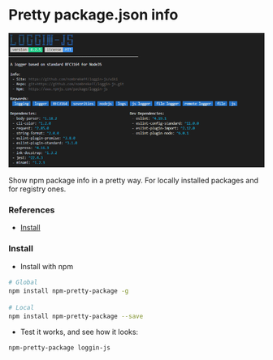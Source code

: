 # Pretty package.json info


![Preview](https://github.com/nombrekeff/npm-pretty-package/blob/master/img/preview.png?raw=true)

<!-- [![Codacy Badge](https://api.codacy.com/project/badge/Grade/2ffe3b2f71c74210987436b935c06720)](https://www.codacy.com/app/manoloedge96/npm-pretty-package?utm_source=github.com&amp;utm_medium=referral&amp;utm_content=nombrekeff/npm-pretty-package&amp;utm_campaign=Badge_Grade)
[![npm](https://img.shields.io/npm/dt/npm-pretty-package.svg)](https://www.npmjs.com/package/npm-pretty-package)
[![David](https://img.shields.io/david/nombrekeff/npm-pretty-package.svg)](https://david-dm.org/nombrekeff/npm-pretty-package?view=tree)   -->

<!-- [![NPM](https://nodei.co/npm/npm-pretty-package.png)](https://nodei.co/npm/npm-pretty-package/) -->
<!-- [![Twitter Follow](https://img.shields.io/twitter/follow/keff39006469.svg?style=social&label=Follow)](https://twitter.com/intent/user?screen_name=keff39006469)   -->


Show npm package info in a pretty way. For locally installed packages and for registry ones.


### References
* [Install](#Install)
<!-- * [Basic Usage](https://github.com/nombrekeff/logging-js/wiki/Basic-Usage)
* [Examples](/examples) -->


### Install
* Install with npm
```bash 
# Global
npm install npm-pretty-package -g

# Local
npm install npm-pretty-package --save
```

* Test it works, and see how it looks:
```bash
npm-pretty-package loggin-js
```

<!-- * Using in node
```javascript
// Require the logging library
const logging = require('npm-pretty-package');
``` -->
